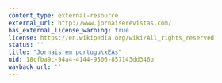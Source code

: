 ```yaml
---
content_type: external-resource
external_url: http://www.jornaiserevistas.com/
has_external_license_warning: true
license: https://en.wikipedia.org/wiki/All_rights_reserved
status: ''
title: "Jornais em portugu\xEAs"
uid: 18cfba9c-94a4-4144-9506-857143dd346b
wayback_url: ''
---
```

